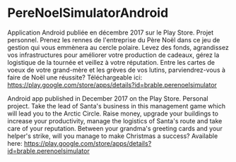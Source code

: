# PereNoelSimulatorAndroid
Application Android publiée en décembre 2017 sur le Play Store. Projet personnel.
Prenez les rennes de l'entreprise du Père Noël dans ce jeu de gestion qui vous emmènera au cercle polaire. 
Levez des fonds, agrandissez vos infrastructures pour améliorer votre production de cadeaux, gérez la logistique de la tournée et veillez à votre réputation. 
Entre les cartes de voeux de votre grand-mère et les grèves de vos lutins, parviendrez-vous à faire de Noël une réussite?
Téléchargeable ici: https://play.google.com/store/apps/details?id=brable.perenoelsimulator

Android app published in December 2017 on the Play Store. Personal project.
Take the lead of Santa's business in this management game which will lead you to the Arctic Circle.
Raise money, upgrade your buildings to increase your productivity, manage the logistics of Santa's route and take care of your reputation. Between your grandma's greeting cards and your helper's strike, will you manage to make Christmas a success?
Available here: https://play.google.com/store/apps/details?id=brable.perenoelsimulator
